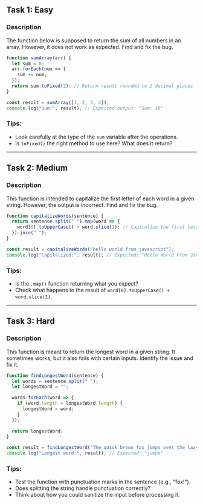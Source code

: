 ## **Task 1: Easy**

### **Description**  
The function below is supposed to return the sum of all numbers in an array. However, it does not work as expected. Find and fix the bug.

```javascript
function sumArray(arr) {
  let sum = 0;
  arr.forEach(num => {
    sum += num;
  });
  return sum.toFixed(2); // Return result rounded to 2 decimal places
}

const result = sumArray([1, 2, 3, 4]);
console.log("Sum:", result); // Expected output: "Sum: 10"
```

### **Tips:**  
- Look carefully at the type of the `sum` variable after the operations.
- Is `toFixed()` the right method to use here? What does it return?

---

## **Task 2: Medium**

### **Description**  
This function is intended to capitalize the first letter of each word in a given string. However, the output is incorrect. Find and fix the bug.

```javascript
function capitalizeWords(sentence) {
  return sentence.split(" ").map(word => {
    word[0].toUpperCase() + word.slice(1); // Capitalize the first letter
  }).join(" ");
}

const result = capitalizeWords("hello world from javascript");
console.log("Capitalized:", result); // Expected: "Hello World From Javascript"
```

### **Tips:**  
- Is the `.map()` function returning what you expect?  
- Check what happens to the result of `word[0].toUpperCase() + word.slice(1)`.

---

## **Task 3: Hard**

### **Description**  
This function is meant to return the longest word in a given string. It sometimes works, but it also fails with certain inputs. Identify the issue and fix it.

```javascript
function findLongestWord(sentence) {
  let words = sentence.split(" ");
  let longestWord = "";

  words.forEach(word => {
    if (word.length > longestWord.length) {
      longestWord = word;
    }
  });

  return longestWord;
}

const result = findLongestWord("The quick brown fox jumps over the lazy dog!");
console.log("Longest word:", result); // Expected: "jumps"
```

### **Tips:**  
- Test the function with punctuation marks in the sentence (e.g., "fox!").
- Does splitting the string handle punctuation correctly?
- Think about how you could sanitize the input before processing it.
